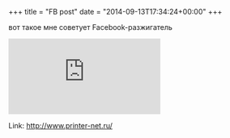 +++
title = "FB post"
date = "2014-09-13T17:34:24+00:00"
+++

вот такое мне советует Facebook-разжигатель

![Photo](https://external.xx.fbcdn.net/safe_image.php?d=AQAFWrbcwNK6mPtk&w=130&h=130&url=https%3A%2F%2Fscontent.xx.fbcdn.net%2Ft45.1600-4%2F10156678_6014894509143_1116055953_n.png&cfs=1&_nc_hash=AQCDxgNM18XRjAD7)


Link: http://www.printer-net.ru/
